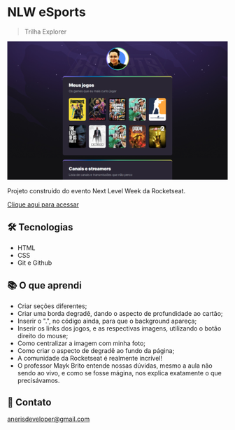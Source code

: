 # NLW eSports

> Trilha Explorer

![preview](./.github/preview.png)

Projeto construído do evento Next Level Week da Rocketseat.

[Clique aqui para acessar](https://aneris91.github.io/nlw-esports-explorer/)

## 🛠️ Tecnologias
- HTML
- CSS
- Git e Github

## 📚 O que aprendi

- Criar seções diferentes;
- Criar uma borda degradê, dando o aspecto de profundidade ao cartão;
- Inserir o ".", no código ainda, para que o background apareça;
- Inserir os links dos jogos, e as respectivas imagens, utilizando o botão direito do mouse;
- Como centralizar a imagem com minha foto;
- Como criar o aspecto de degradê ao fundo da página;
- A comunidade da Rocketseat é realmente incrível!
- O professor Mayk Brito entende nossas dúvidas, mesmo a aula não sendo ao vivo, e como se fosse mágina, nos explica exatamente o que precisávamos.



## 📧 Contato

anerisdeveloper@gmail.com